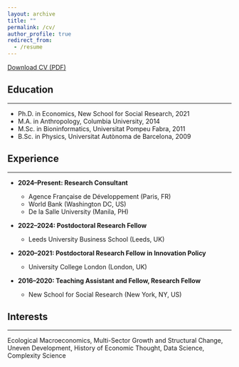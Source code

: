 ```yaml
---
layout: archive
title: ""
permalink: /cv/
author_profile: true
redirect_from:
  - /resume
---
```


[Download CV (PDF)](../assets/files/CV_OriolVallesCodina.pdf)

## Education
---
* Ph.D. in Economics, New School for Social Research, 2021
* M.A. in Anthropology, Columbia University, 2014
* M.Sc. in Bioninformatics, Universitat Pompeu Fabra, 2011
* B.Sc. in Physics, Universitat Autònoma de Barcelona, 2009


## Experience
---
* **2024–Present: Research Consultant**
  * Agence Française de Développement (Paris, FR) 
  * World Bank (Washington DC, US)
  * De la Salle University (Manila, PH)

* **2022–2024: Postdoctoral Research Fellow**
  * Leeds University Business School (Leeds, UK)

* **2020–2021: Postdoctoral Research Fellow in Innovation Policy**
  * University College London (London, UK)

* **2016–2020: Teaching Assistant and Fellow, Research Fellow**
  * New School for Social Research (New York, NY, US)


## Interests
---

Ecological Macroeconomics, Multi-Sector Growth and Structural Change, Uneven Development, History of Economic Thought, Data Science, Complexity Science
